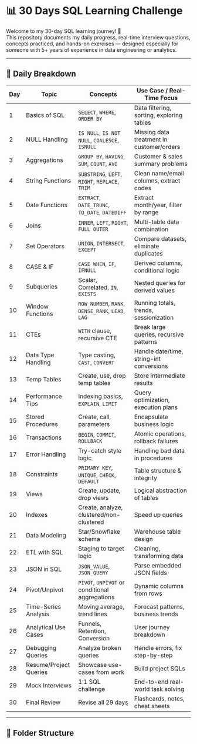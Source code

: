 # 📊 30 Days SQL Learning Challenge

Welcome to my 30-day SQL learning journey! 🚀  
This repository documents my daily progress, real-time interview questions, concepts practiced, and hands-on exercises — designed especially for someone with 5+ years of experience in data engineering or analytics.

---

## 📅 Daily Breakdown

| Day | Topic | Concepts | Use Case / Real-Time Focus |
|-----|-------|----------|-----------------------------|
| 1   | Basics of SQL | `SELECT`, `WHERE`, `ORDER BY` | Data filtering, sorting, exploring tables |
| 2   | NULL Handling | `IS NULL`, `IS NOT NULL`, `COALESCE`, `ISNULL` | Missing data treatment in customer/orders |
| 3   | Aggregations | `GROUP BY`, `HAVING`, `SUM`, `COUNT`, `AVG` | Customer & sales summary problems |
| 4   | String Functions | `SUBSTRING`, `LEFT`, `RIGHT`, `REPLACE`, `TRIM` | Clean name/email columns, extract codes |
| 5   | Date Functions | `EXTRACT`, `DATE_TRUNC`, `TO_DATE`, `DATEDIFF` | Extract month/year, filter by range |
| 6   | Joins | `INNER`, `LEFT`, `RIGHT`, `FULL OUTER` | Multi-table data combination |
| 7   | Set Operators | `UNION`, `INTERSECT`, `EXCEPT` | Compare datasets, eliminate duplicates |
| 8   | CASE & IF | `CASE WHEN`, `IF`, `IFNULL` | Derived columns, conditional logic |
| 9   | Subqueries | Scalar, Correlated, `IN`, `EXISTS` | Nested queries for derived values |
| 10  | Window Functions | `ROW_NUMBER`, `RANK`, `DENSE_RANK`, `LEAD`, `LAG` | Running totals, trends, sessionization |
| 11  | CTEs | `WITH` clause, recursive CTE | Break large queries, recursive patterns |
| 12  | Data Type Handling | Type casting, `CAST`, `CONVERT` | Handle date/time, string-int conversions |
| 13  | Temp Tables | Create, use, drop temp tables | Store intermediate results |
| 14  | Performance Tips | Indexing basics, `EXPLAIN`, `LIMIT` | Query optimization, execution plans |
| 15  | Stored Procedures | Create, call, parameters | Encapsulate business logic |
| 16  | Transactions | `BEGIN`, `COMMIT`, `ROLLBACK` | Atomic operations, rollback failures |
| 17  | Error Handling | Try-catch style logic | Handling bad data in procedures |
| 18  | Constraints | `PRIMARY KEY`, `UNIQUE`, `CHECK`, `DEFAULT` | Table structure & integrity |
| 19  | Views | Create, update, drop views | Logical abstraction of tables |
| 20  | Indexes | Create, analyze, clustered/non-clustered | Speed up queries |
| 21  | Data Modeling | Star/Snowflake schema | Warehouse table design |
| 22  | ETL with SQL | Staging to target logic | Cleaning, transforming data |
| 23  | JSON in SQL | `JSON_VALUE`, `JSON_QUERY` | Parse embedded JSON fields |
| 24  | Pivot/Unpivot | `PIVOT`, `UNPIVOT` or conditional aggregations | Dynamic columns from rows |
| 25  | Time-Series Analysis | Moving average, trend lines | Forecast patterns, business trends |
| 26  | Analytical Use Cases | Funnels, Retention, Conversion | User journey breakdown |
| 27  | Debugging Queries | Analyze broken queries | Handle errors, fix step-by-step |
| 28  | Resume/Project Queries | Showcase use-cases from work | Build project SQLs |
| 29  | Mock Interviews | 1:1 SQL challenge | End-to-end real-world task solving |
| 30  | Final Review | Revise all 29 days | Flashcards, notes, cheat sheets |

---

## 📁 Folder Structure

